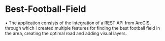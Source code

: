 # Best-Football-Field

• The application consists of the integration of a REST API from ArcGIS, through which I created multiple features for finding the best football field in the area, creating the optimal road and adding visual layers.<br />
